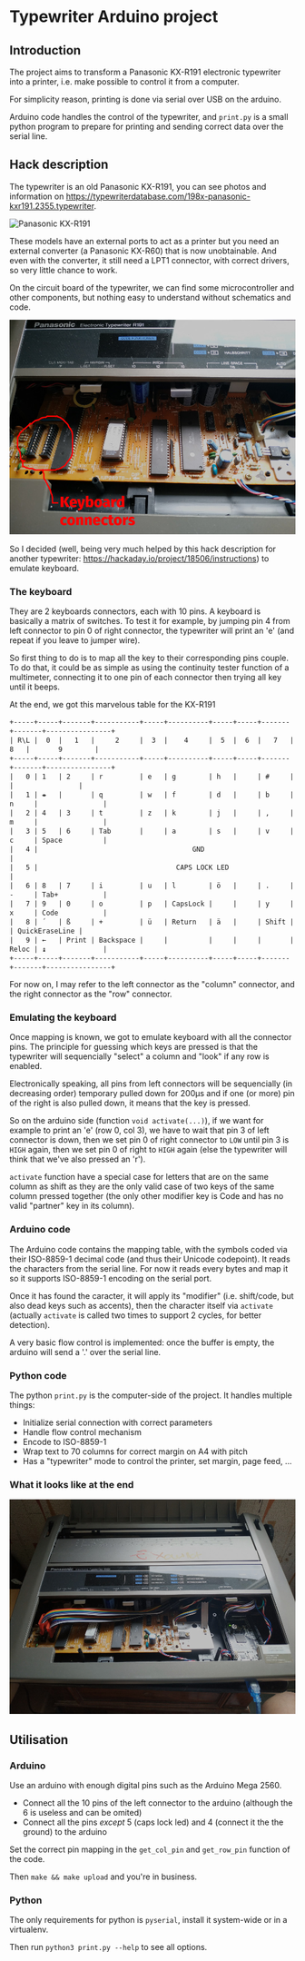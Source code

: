 # Typewriter Arduino project

## Introduction

The project aims to transform a Panasonic KX-R191 electronic typewriter into a printer, i.e.
make possible to control it from a computer.

For simplicity reason, printing is done via serial over USB on the arduino.

Arduino code handles the control of the typewriter, and `print.py` is a small python program
to prepare for printing and sending correct data over the serial line.

## Hack description

The typewriter is an old Panasonic KX-R191, you can see photos and information on https://typewriterdatabase.com/198x-panasonic-kxr191.2355.typewriter.

![Panasonic KX-R191](https://typewriterdatabase.com/img/gPanasonic%20_2355_1396525836.jpg)

These models have an external ports to act as a printer but you need an external converter (a Panasonic KX-R60) that is now
unobtainable. And even with the converter, it still need a LPT1 connector, with correct drivers, so very little chance to work.

On the circuit board of the typewriter, we can find some microcontroller and other components, but nothing easy to understand
without schematics and code. 

![Circuit board](images/circuit-board.jpg)

So I decided (well, being very much helped by this hack description for another typewriter: https://hackaday.io/project/18506/instructions)
to emulate keyboard.

### The keyboard

They are 2 keyboards connectors, each with 10 pins. A keyboard is basically a matrix of switches. To test it for example,
by jumping pin 4 from left connector to pin 0 of right connector, the typewriter will print an 'e' (and repeat if you leave to
jumper wire).

So first thing to do is to map all the key to their corresponding pins couple. To do that, it could be as simple
as using the continuity tester function of a multimeter, connecting it to one pin of each connector then trying all key
until it beeps.

At the end, we got this marvelous table for the KX-R191

```
+-----+-----+-------+-----------+-----+----------+-----+-----+-------+-------+----------------+
| R\L |  0  |   1   |     2     |  3  |    4     |  5  |  6  |   7   |   8   |       9        |
+-----+-----+-------+-----------+-----+----------+-----+-----+-------+-------+----------------+
|   0 | 1   | 2     | r         | e   | g        | h   |     | #     |       |                |
|   1 | ⇼   |       | q         | w   | f        | d   |     | b     | n     |                |
|   2 | 4   | 3     | t         | z   | k        | j   |     | ,     | m     |                |
|   3 | 5   | 6     | Tab       |     | a        | s   |     | v     | c     | Space          |
|   4 |                                      GND                                              |
|   5 |                                  CAPS LOCK LED                                        |
|   6 | 8   | 7     | i         | u   | l        | ö   |     | .     | -     | Tab+           |
|   7 | 9   | 0     | o         | p   | CapsLock |     |     | y     | x     | Code           |
|   8 | ´   | ß     | +         | ü   | Return   | ä   |     | Shift |       | QuickEraseLine |
|   9 | ←   | Print | Backspace |     |          |     |     |       | Reloc | ↨              |
+-----+-----+-------+-----------+-----+----------+-----+-----+-------+-------+----------------+
```

For now on, I may refer to the left connector as the "column" connector, and the right connector as the "row" connector.

### Emulating the keyboard

Once mapping is known, we got to emulate keyboard with all the connector pins. The principle for guessing which keys
are pressed is that the typewriter will sequencially "select" a column and "look" if any row is enabled.

Electronically speaking, all pins from left connectors will be sequencially (in decreasing order) temporary pulled down for 200µs and if one
(or more) pin of the right is also pulled down, it means that the key is pressed. 

So on the arduino side (function `void activate(...)`), if we want for example to print an 'e' (row 0, col 3), we have to wait that pin 3 of left
connector is down, then we set pin 0 of right connector to `LOW` until pin 3 is `HIGH` again, 
then we set pin 0 of right to `HIGH` again (else the typewriter will think that we've also pressed an 'r').

`activate` function have a special case for letters that are on the same column as shift as they are the only valid case of two keys
of the same column pressed together (the only other modifier key is Code and has no valid "partner" key in its column).

### Arduino code

The Arduino code contains the mapping table, with the symbols coded via their ISO-8859-1 decimal code (and thus their Unicode codepoint). It reads the characters from the  serial line. For now it reads every bytes and map it so it supports ISO-8859-1 encoding on the serial port.

Once it has found the caracter, it will apply its "modifier" (i.e. shift/code, but also dead keys such as accents), then the character itself via `activate` (actually `activate` is called two times to support 2 cycles, for better detection).

A very basic flow control is implemented: once the buffer is empty, the arduino will send 
a '.' over the serial line.

### Python code

The python `print.py` is the computer-side of the project. It handles multiple things:
 
 - Initialize serial connection with correct parameters
 - Handle flow control mechanism
 - Encode to ISO-8859-1
 - Wrap text to 70 columns for correct margin on A4 with pitch
 - Has a "typewriter" mode to control the printer, set margin, page feed, ...


### What it looks like at the end

![Final](images/final.jpg)

## Utilisation

### Arduino

Use an arduino with enough digital pins such as the Arduino Mega 2560. 
 - Connect all the 10 pins of the left connector to the arduino (although the 6 is useless and can be omited)
 - Connect all the pins *except* 5 (caps lock led) and 4 (connect it the the ground) to the arduino

Set the correct pin mapping in the `get_col_pin` and `get_row_pin` function of the code.

Then `make && make upload` and you're in business.

### Python

The only requirements for python is `pyserial`, install it system-wide or in a virtualenv.

Then run `python3 print.py --help` to see all options.


